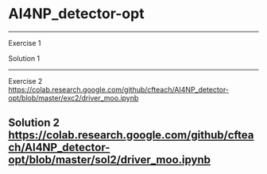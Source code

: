 # AI4NP_detector-opt

-----------------------------------------------------------------------------------------------------
Exercise 1


Solution 1

-----------------------------------------------------------------------------------------------------
Exercise 2
https://colab.research.google.com/github/cfteach/AI4NP_detector-opt/blob/master/exc2/driver_moo.ipynb 

Solution 2
https://colab.research.google.com/github/cfteach/AI4NP_detector-opt/blob/master/sol2/driver_moo.ipynb 
-----------------------------------------------------------------------------------------------------
